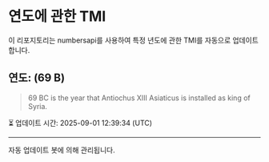 
# 연도에 관한 TMI

이 리포지토리는 numbersapi를 사용하여 특정 년도에 관한 TMI를 자동으로 업데이트합니다.

## 연도: (69 B)
> 69 BC is the year that Antiochus XIII Asiaticus is installed as king of Syria.

⏳ 업데이트 시간: 2025-09-01 12:39:34 (UTC)

---
자동 업데이트 봇에 의해 관리됩니다.
